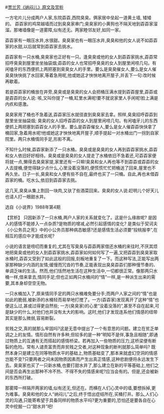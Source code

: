 #[贾兰芳《纳闷儿》原文及赏析](https://www.vrrw.net/wx/15257.html)

一方宅片儿分成两户人家,东院孬孬,西院臭臭。俩家居中垒起一道黄土墙, 矮矮的。 孬孬家的鸡常越墙而过到臭臭家串门;臭臭家的小黄狗也不隔天地到孬孬家溜溜。那堵墙像是一道雾障,似有还无。两家睦邻友好,如同一家。

孬孬家有一眼压水井,水很甜。臭臭家也有一眼压水井,臭臭和他的女人说不如孬孬家的水甜,以后就常到孬孬家去挑水。

孬孬家有一只水桶,臭臭家也正好有一只。逢臭臭或他的女人到孬孬家挑水,孬孬常招呼臭臭到屋里坐坐抽袋烟;孬孬的女人也常招呼臭臭的女人到屋里闲唠几句。有闲嗑牙的东西便抓上两把塞到臭臭女人的手里。要么是臭臭催女人,要么是女人催臭臭快快挑了水回家,等着急用呢,他或她这才怏怏地离开屋子,并丢下一句:改时候再歇着。

若是孬孬家的桶放在井旁,臭臭或是臭臭的女人会把桶压满水提到孬孬屋里,孬孬或是孬孬的女人说: 咳,又叫你提了一桶,缸里水满呢!要不就说家里人手闲呢!脸上满是内疚和感激。

臭臭家用了桶也不急着送,孬孬家压水就径直到臭臭家去拿。照样,臭臭招呼孬孬到屋里坐坐抽袋烟; 臭臭的女人招呼孬孬的女人到屋里闲唠几句。有闲嗑牙儿的东西便抓上两把塞到孬孬女人的手里。要么是孬孬催女人,要么是女人催孬孬快快拿了桶回家,急着用水呢!他或她这才怏怏地离开屋子,顺手提起一对水桶出门一拐到自家院里。两只水桶情同手足,形影不离。

不知什么时候,孬孬家新添了一只水桶。臭臭或是臭臭的女人再到孬孬家挑水,孬孬和女人依旧好好相待。臭臭或是臭臭的女人提走了水桶依旧不急着还,可孬孬家便将就一点,懒得去臭臭家提,家里还有一只嘛!臭臭和女人再也等不到孬孬或孬孬的女人去提桶,便觉得缺少点什么,心里没着没落的,便慌慌忙忙把桶送了回来,屋里也不再久坐。日子一长,臭臭和女人便有些不自在,最终也买了一只桶。自此,再也未借孬孬家的桶。吃水么,依旧到孬孬家去挑。

这几天,臭臭从集上割回一块肉,又驮了些酒菜回来。臭臭的女人说:赶明儿个好天儿也请人打一眼甜水井。

选自《小说界》1988年第4期



【赏析】 只因新添了一只水桶,两户人家的关系就变化了。这是什么缘故呢? 是因人的感情不能掺入一点杂质?是物质的增减,必然引起感情的变化? 是类似于契诃夫《小公务员之死》中的小公务员那种病态敏感?还是感情生活必须要“投桃报李”,在相互的感应中才能成长呢?

小说的语言是唠叨而重复的,尤其在写臭臭与孬孬两家借还水桶的来往时,不厌其烦地把臭臭或他的女人到孬孬家挑水,孬孬家如何如何写了一遍,又把孬孬到臭臭家取水桶时,孬孬又受到了如此这般的回报,刻板地重复了一下。而这种写法,正能写出两家那种缺少内涵的友情;缓慢而冗沓的节奏,正能表现出臭臭孬孬们那种慢节奏的、单调乏味的生活。然而,他们恬然地生活在这种生活中,一切都很正常。像那两只水桶一样,借来拿去,情同手足;但也正如两只水桶间的“情”一样,是一种派生出来的需要,其本身却空空无物。

一只水桶加入了,原来情同手足的两只水桶难免要分手;而两户人家之间的“情”也是如此的脆弱,被新添的水桶轻而易举地打搅了。一方(孬孬家)发现离开了这种“情”也便这么过,甚或过得更自然些; 一方(臭臭家)的心里“没着没落的”,甚至不自在起来,可是缺少的什么,对他们也并没有太大的影响。这时,他们才发现连系他们情感的纽带其实是那么微弱,容易断裂。

贫贱之交,真的就那么牢固吗?这是无意中提出了一个有意思的问题。建立在贫乏单调之上的友情。情形自然有许多种,但较多的是一种“明知不是伴,事急且相随”,即通过物质上的互通有无而搭起的感情桥梁。若再加入一些物质的压力,这桥梁便有断裂的危险。常有人谴责富贵而弃贫贱之交者,对这种现象的断判就那么简单吗? 既然本身只是建立在同等物质水平的基础上,物质基础变了,那本来就虚幻空洞的情感岂能不变?只要两者之间未因物质因素而产生出真正情感,这种悲剧便将永远发生下去。臭臭家也买了一只新水桶,也要打甜水井了,那么建立在新的平等基础上,他们之间是否会再生出那种不冷不热、不得不失的情感来呢?应当会有的。但是,还会被新的东西所打破。

那雾障一样隔开两家的墙,似有还无,但还在。而横在人们心灵中的墙,要想拆掉,更为难事。臭臭和他的女人“纳闷儿”之后,终于悟出症结所在,买桶打井。那么,人们心灵的沟通,只能寄希望于具备同样的物质水平吗?更为重要的,恐怕还是要各自在心灵中挖掘一口“甜水井”吧!

